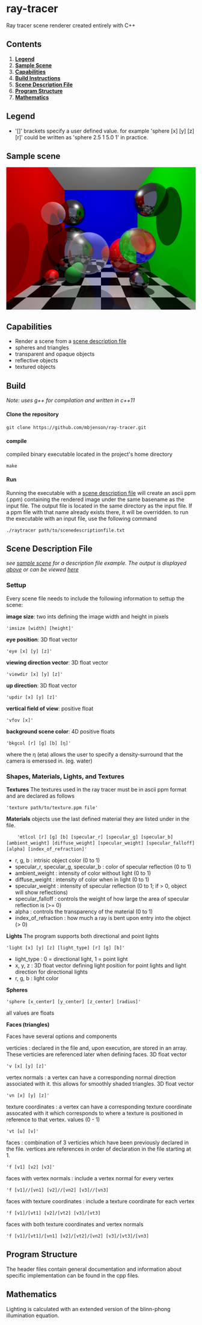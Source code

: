# ray-tracer

Ray tracer scene renderer created entirely with C++

## Contents

1. [**Legend**](#legend)
2. [**Sample Scene**](#sample-scene)
3. [**Capabilities**](#capabilities)
4. [**Build Instructions**](#build)
5. [**Scene Description File**](#scene-description-file)
6. [**Program Structure**](#program-structure)
7. [**Mathematics**](#mathematics)

## Legend

* '[]' brackets specify a user defined value. for example 'sphere [x] [y] [z] [r]' could be written as 'sphere 2.5 1 5.0 1' in practice.


## Sample scene
![](sample_scene/t4.jpg)

## Capabilities
* Render a scene from a [scene description file](#scene-description-file)
* spheres and triangles
* transparent and opaque objects
* reflective objects
* textured objects

## Build
*Note: uses g++ for compilation and written in c++11*

#### Clone the repository

    git clone https://github.com/mbjenson/ray-tracer.git
#### compile
compiled binary executable located in the project's home directory
    
    make
#### Run
Running the executable with a [scene description file](#scene-description-file) will create an ascii ppm (.ppm) containing the rendered image under the same basename as the input file. The output file is located in the same directory as the input file. If a ppm file with that name already exists there, it will be overridden.
to run the executable with an input file, use the following command

    ./raytracer path/to/scenedescriptionfile.txt
## Scene Description File
*see [sample scene](https://github.com/mbjenson/ray-tracer/blob/main/sample_scene/t4.txt) for a description file example. The output is displayed [above](#sample-scene) or can be viewed [here](https://github.com/mbjenson/ray-tracer/blob/main/sample_scene/t4.jpg)*
### Settup
Every scene file needs to include the following information to settup the scene:

**image size**: two ints defining the image width and height in pixels

    'imsize [width] [height]'
**eye position**: 3D float vector

    'eye [x] [y] [z]'
**viewing direction vector**: 3D float vector

    'viewdir [x] [y] [z]'
**up direction**: 3D float vector

    'updir [x] [y] [z]'
**vertical field of view**: positive float

    'vfov [x]'
**background scene color**: 4D positive floats

    'bkgcol [r] [g] [b] [η]'
where the η (eta) allows the user to specify a density-surround that the camera is emerssed in. (eg. water)

### Shapes, Materials, Lights, and Textures

**Textures**
The textures used in the ray tracer must be in ascii ppm format and are declared as follows

    'texture path/to/texture.ppm file'

**Materials**
objects use the last defined material they are listed under in the file.

        'mtlcol [r] [g] [b] [specular_r] [specular_g] [specular_b] [ambient_weight] [diffuse_weight] [specular_weight] [specular_falloff] [alpha] [index_of_refraction]'      
* r, g, b : intrisic object color (0 to 1)
* specular_r, specular_g, specular_b : color of specular reflection (0 to 1)
* ambient_weight : intensity of color without light (0 to 1)
* diffuse_weight : intensity of color when in light (0 to 1)
* specular_weight : intensity of specular reflection (0 to 1; if > 0, object will show reflections)
* specular_falloff : controls the weight of how large the area of specular reflection is (>= 0)
* alpha : controls the transparency of the material (0 to 1)
* index_of_refraction : how much a ray is bent upon entry into the object (> 0)

**Lights**
The program supports both directional and point lights

    'light [x] [y] [z] [light_type] [r] [g] [b]'
* light_type : 0 = directional light, 1 = point light
* x, y, z : 3D float vector defining light position for point lights and light direction for directional lights
* r, g, b : light color

**Spheres**

    'sphere [x_center] [y_center] [z_center] [radius]'
all values are floats

**Faces (triangles)**

Faces have several options and components

verticies : declared in the file and, upon execution, are stored in an array. These verticies are referenced later when defining faces. 3D float vector

    'v [x] [y] [z]'
vertex normals : a vertex can have a corresponding normal direction associated with it. this allows for smoothly shaded triangles. 3D float vector

    'vn [x] [y] [z]'
texture coordinates : a vertex can have a corresponding texture coordinate assocated with it which corresponds to where a texture is positioned in reference to that vertex. values (0 - 1)

    'vt [u] [v]'

faces : combination of 3 verticies which have been previously declared in the file. vertices are references in order of declaration in the file starting at 1.

    
    'f [v1] [v2] [v3]'

faces with vertex normals : include a vertex normal for every vertex

    'f [v1]//[vn1] [v2]//[vn2] [v3]//[vn3]
faces with texture coordinates : include a texture coordinate for each vertex

    'f [v1]/[vt1] [v2]/[vt2] [v3]/[vt3]
faces with both texture coordinates and vertex normals

    'f [v1]/[vt1]/[vn1] [v2]/[vt2]/[vn2] [v3]/[vt3]/[vn3]
## Program Structure
The header files contain general documentation and information about specific implementation can be found in the cpp files.

## Mathematics
Lighting is calculated with an extended version of the blinn-phong illumination equation.
